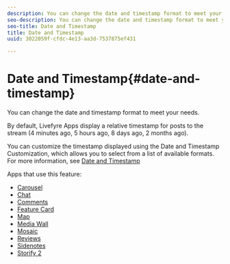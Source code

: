 ```yaml
---
description: You can change the date and timestamp format to meet your needs.
seo-description: You can change the date and timestamp format to meet your needs.
seo-title: Date and Timestamp
title: Date and Timestamp
uuid: 3022059f-cfdc-4e13-aa3d-7537875ef431

---
```


# Date and Timestamp{#date-and-timestamp}

You can change the date and timestamp format to meet your needs.

By default, Livefyre Apps display a relative timestamp for posts to the stream (4 minutes ago, 5 hours ago, 8 days ago, 2 months ago).

You can customize the timestamp displayed using the Date and Timestamp Customization, which allows you to select from a list of available formats. For more information, see [Date and Timestamp](/help/using/c-features-livefyre/c-styling-features/c-date-and-timestamp.md)

Apps that use this feature:

* [Carousel](/help/using/c-about-apps/c-carousel-app/c-carousel-app.md#c_carousel_app)
* [Chat](/help/using/c-about-apps/c-chat-app/c-chat-app.md#c_chat_app)
* [Comments](/help/using/c-about-apps/c-comments/c-comments.md)
* [Feature Card](/help/using/c-about-apps/c-feature-card-app/c-feature-card-app.md#c_feature_card_app)
* [Map](/help/using/c-about-apps/c-map-app/c-map-app.md#c_map_app)
* [Media Wall](/help/using/c-about-apps/c-media-wall-app/c-media-wall-app.md#c_media_wall_app)
* [Mosaic](/help/using/c-about-apps/c-mosaic-app/c-mosaic-app.md#c_mosaic_app)
* [Reviews](/help/using/c-about-apps/c-reviews-app/c-reviews-app.md#c_reviews_app)
* [Sidenotes](/help/using/c-about-apps/c-sidenotes-app/c-sidenotes-app.md#c_sidenotes_app)
* [Storify 2](/help/using/c-about-apps/c-storify2/c-storify2.md#c_storify2)

